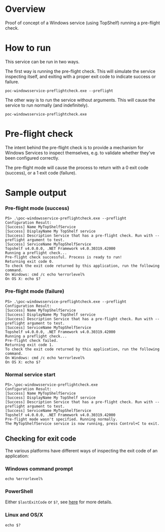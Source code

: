 # Overview

Proof of concept of a Windows service (using TopShelf) running a pre-flight check. 

# How to run

This service can be run in two ways. 

The first way is running the pre-flight check. This will simulate the service inspecting itself, and exiting with a proper exit code to indicate success or failure.

```poc-windowsservice-preflightcheck.exe --preflight```

The other way is to run the service without arguments. This will cause the service to run normally (and indefinitely).

```poc-windowsservice-preflightcheck.exe```

# Pre-flight check

The intent behind the pre-flight check is to provide a mechanism for Windows Services to inspect themselves, e.g. to validate whether they've been configured correctly.

The pre-flight mode will cause the process to return with a 0 exit code (success), or a 1 exit code (failure).

# Sample output

### Pre-flight mode (success)

```
PS> .\poc-windowsservice-preflightcheck.exe --preflight
Configuration Result:
[Success] Name MyTopShelfService
[Success] DisplayName My TopShelf service
[Success] Description Service that has a pre-flight check. Run with --preflight argument to test.
[Success] ServiceName MyTopShelfService
Topshelf v4.0.0.0, .NET Framework v4.0.30319.42000
Running a preflight check...
Pre-flight check successful. Process is ready to run!
Returning exit code 0.
To check the exit code returned by this application, run the following command.
On Windows: cmd /c echo %errorlevel%
On OS X: echo $?
```

### Pre-flight mode (failure)

```
PS> .\poc-windowsservice-preflightcheck.exe --preflight
Configuration Result:
[Success] Name MyTopShelfService
[Success] DisplayName My TopShelf service
[Success] Description Service that has a pre-flight check. Run with --preflight argument to test.
[Success] ServiceName MyTopShelfService
Topshelf v4.0.0.0, .NET Framework v4.0.30319.42000
Running a preflight check...
Pre-flight check failed.
Returning exit code 1.
To check the exit code returned by this application, run the following command.
On Windows: cmd /c echo %errorlevel%
On OS X: echo $?
```

### Normal service start

```
PS>.\poc-windowsservice-preflightcheck.exe
Configuration Result:
[Success] Name MyTopShelfService
[Success] DisplayName My TopShelf service
[Success] Description Service that has a pre-flight check. Run with --preflight argument to test.
[Success] ServiceName MyTopShelfService
Topshelf v4.0.0.0, .NET Framework v4.0.30319.42000
Pre-flight mode wasn't specified. Running normally.
The MyTopShelfService service is now running, press Control+C to exit.
```

## Checking for exit code
The various platforms have different ways of inspecting the exit code of an application:

### Windows command prompt
`echo %errorlevel%`

### PowerShell
Either `$lastExitCode` or `$?`, see [here](https://www.safaribooksonline.com/library/view/windows-powershell-cookbook/9780596528492/ch01s11.html) for more details.

### Linux and OS/X
`echo $?`
